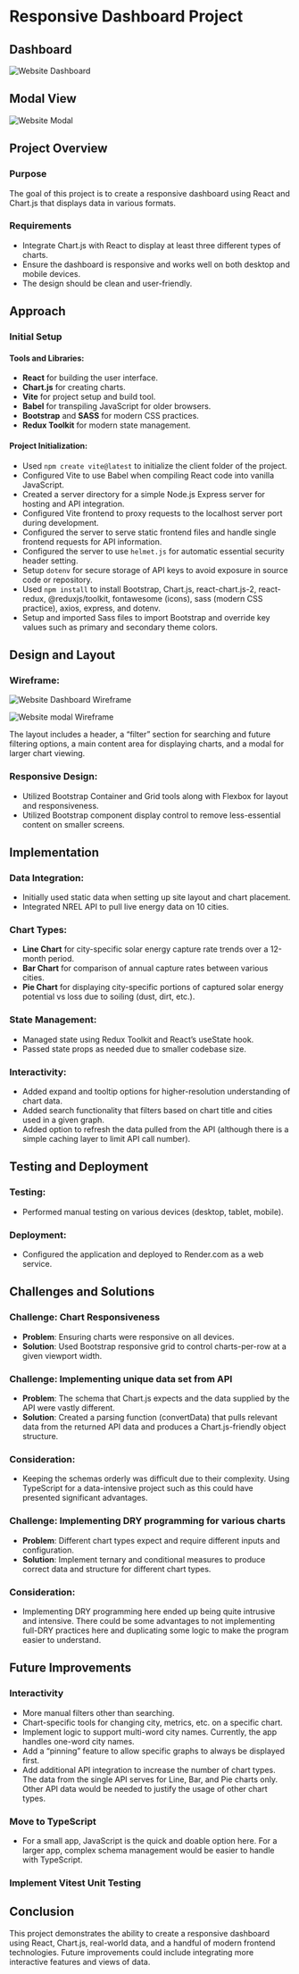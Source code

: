 # Responsive Dashboard Project

## Dashboard

![Website Dashboard](./markdown_images/app_dashboard.jpg)

## Modal View

![Website Modal](./markdown_images/app_modal_image.jpg)

## Project Overview

### Purpose

The goal of this project is to create a responsive dashboard using React and Chart.js that displays data in various formats.

### Requirements

- Integrate Chart.js with React to display at least three different types of charts.
- Ensure the dashboard is responsive and works well on both desktop and mobile devices.
- The design should be clean and user-friendly.

## Approach

### Initial Setup

#### Tools and Libraries:

- **React** for building the user interface.
- **Chart.js** for creating charts.
- **Vite** for project setup and build tool.
- **Babel** for transpiling JavaScript for older browsers.
- **Bootstrap** and **SASS** for modern CSS practices.
- **Redux Toolkit** for modern state management.

#### Project Initialization:

- Used `npm create vite@latest` to initialize the client folder of the project.
- Configured Vite to use Babel when compiling React code into vanilla JavaScript.
- Created a server directory for a simple Node.js Express server for hosting and API integration.
- Configured Vite frontend to proxy requests to the localhost server port during development.
- Configured the server to serve static frontend files and handle single frontend requests for API information.
- Configured the server to use `helmet.js` for automatic essential security header setting.
- Setup `dotenv` for secure storage of API keys to avoid exposure in source code or repository.
- Used `npm install` to install Bootstrap, Chart.js, react-chart.js-2, react-redux, @reduxjs/toolkit, fontawesome (icons), sass (modern CSS practice), axios, express, and dotenv.
- Setup and imported Sass files to import Bootstrap and override key values such as primary and secondary theme colors.

## Design and Layout

### Wireframe:

![Website Dashboard Wireframe](./markdown_images/dashboard.jpg)

![Website modal Wireframe](./markdown_images/modal_image.jpg)

The layout includes a header, a “filter” section for searching and future filtering options, a main content area for displaying charts, and a modal for larger chart viewing.

### Responsive Design:

- Utilized Bootstrap Container and Grid tools along with Flexbox for layout and responsiveness.
- Utilized Bootstrap component display control to remove less-essential content on smaller screens.

## Implementation

### Data Integration:

- Initially used static data when setting up site layout and chart placement.
- Integrated NREL API to pull live energy data on 10 cities.

### Chart Types:

- **Line Chart** for city-specific solar energy capture rate trends over a 12-month period.
- **Bar Chart** for comparison of annual capture rates between various cities.
- **Pie Chart** for displaying city-specific portions of captured solar energy potential vs loss due to soiling (dust, dirt, etc.).

### State Management:

- Managed state using Redux Toolkit and React’s useState hook.
- Passed state props as needed due to smaller codebase size.

### Interactivity:

- Added expand and tooltip options for higher-resolution understanding of chart data.
- Added search functionality that filters based on chart title and cities used in a given graph.
- Added option to refresh the data pulled from the API (although there is a simple caching layer to limit API call number).

## Testing and Deployment

### Testing:

- Performed manual testing on various devices (desktop, tablet, mobile).

### Deployment:

- Configured the application and deployed to Render.com as a web service.

## Challenges and Solutions

### Challenge: Chart Responsiveness

- **Problem**: Ensuring charts were responsive on all devices.
- **Solution**: Used Bootstrap responsive grid to control charts-per-row at a given viewport width.

### Challenge: Implementing unique data set from API

- **Problem**: The schema that Chart.js expects and the data supplied by the API were vastly different.
- **Solution**: Created a parsing function (convertData) that pulls relevant data from the returned API data and produces a Chart.js-friendly object structure.

### Consideration:

- Keeping the schemas orderly was difficult due to their complexity. Using TypeScript for a data-intensive project such as this could have presented significant advantages.

### Challenge: Implementing DRY programming for various charts

- **Problem**: Different chart types expect and require different inputs and configuration.
- **Solution**: Implement ternary and conditional measures to produce correct data and structure for different chart types.

### Consideration:

- Implementing DRY programming here ended up being quite intrusive and intensive. There could be some advantages to not implementing full-DRY practices here and duplicating some logic to make the program easier to understand.

## Future Improvements

### Interactivity

- More manual filters other than searching.
- Chart-specific tools for changing city, metrics, etc. on a specific chart.
- Implement logic to support multi-word city names. Currently, the app handles one-word city names.
- Add a “pinning” feature to allow specific graphs to always be displayed first.
- Add additional API integration to increase the number of chart types. The data from the single API serves for Line, Bar, and Pie charts only. Other API data would be needed to justify the usage of other chart types.

### Move to TypeScript

- For a small app, JavaScript is the quick and doable option here. For a larger app, complex schema management would be easier to handle with TypeScript.

### Implement Vitest Unit Testing

## Conclusion

This project demonstrates the ability to create a responsive dashboard using React, Chart.js, real-world data, and a handful of modern frontend technologies. Future improvements could include integrating more interactive features and views of data.
